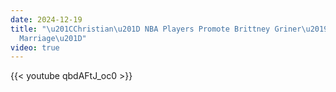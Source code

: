 ```yaml
---
date: 2024-12-19
title: "\u201CChristian\u201D NBA Players Promote Brittney Griner\u2019s Gay \u201C\
  Marriage\u201D"
video: true
---
```



{{< youtube qbdAFtJ_oc0 >}}
